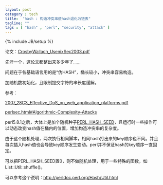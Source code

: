 ```yaml
---
layout: post
category : tech
title:  "hash : 构造冲突串使hash退化为链表"
tagline: ""
tags : [ "hash" , "perl", "security", "attack" ] 
---
```

{% include JB/setup %}

论文：[CrosbyWallach_UsenixSec2003.pdf](http://www.cs.rice.edu/~scrosby/hash/CrosbyWallach_UsenixSec2003.pdf)

先汗一个，这论文都整出来多少年了……

问题在于各基础语言用的是“伪HASH”，桶长较小，冲突串容易构造。

加随机数初始化，且限制提交字符的串长度缓解。

参考：

[2007_28C3_Effective_DoS_on_web_application_platforms.pdf](http://events.ccc.de/congress/2011/Fahrplan/attachments/2007_28C3_Effective_DoS_on_web_application_platforms.pdf)

[perlsec.html#Algorithmic-Complexity-Attacks](http://perldoc.perl.org/perlsec.html#Algorithmic-Complexity-Attacks)

perl5.8.1之后，大体上是加个随机种子[PERL_HASH_SEED](http://perldoc.perl.org/perlrun.html#PERL_HASH_SEED)，且运行时一些操作可以动态改变hash值在桶内的位置，增加构造冲突串的复杂度。

由于这个随机处理，两次执行相同脚本，相同hash打出来的key顺序也不同。并且每次插入hash值也会导致key顺序发生变动。perl并不保证hash的key顺序一直固定。

可以把PERL_HASH_SEED置0，则不做随机处理，用于一些特殊的函数，如List::Util::shuffle()。

可以参考这个说明：http://perldoc.perl.org/Hash/Util.html
